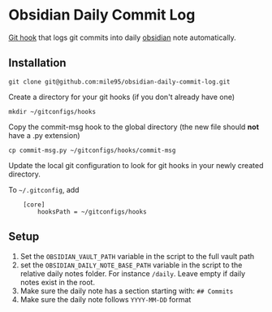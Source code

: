 # Obsidian Daily Commit Log

[Git hook](https://git-scm.com/book/en/v2/Customizing-Git-Git-Hooks) that logs git commits into daily [obsidian](https://obsidian.md/) note automatically.

## Installation

    git clone git@github.com:mile95/obsidian-daily-commit-log.git

Create a directory for your git hooks (if you don't already have one)

    mkdir ~/gitconfigs/hooks

Copy the commit-msg hook to the global directory (the new file should **not** have a .py extension)

    cp commit-msg.py ~/gitconfigs/hooks/commit-msg

Update the local git configuration to look for git hooks in your newly created directory.

To `~/.gitconfig`, add
```
    [core]
        hooksPath = ~/gitconfigs/hooks
```

## Setup

1. Set the `OBSIDIAN_VAULT_PATH` variable in the script to the full vault path
1. set the `OBSIDIAN_DAILY_NOTE_BASE_PATH` variable in the script to the relative daily notes folder. For instance `/daily`. Leave empty if daily notes exist in the root.
1. Make sure the daily note has a section starting with: `## Commits`
1. Make sure the daily note follows `YYYY-MM-DD` format


